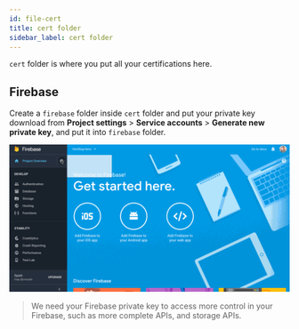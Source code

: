 ```yaml
---
id: file-cert
title: cert folder
sidebar_label: cert folder
---
```


`cert` folder is where you put all your certifications here.

## Firebase

Create a `firebase` folder inside `cert` folder and put your private key download from **Project settings** > **Service accounts** > **Generate new private key**, and put it into `firebase` folder.

![firebasesdk](/img/firebasesdk.gif)

> We need your Firebase private key to access more control in your Firebase, such as more complete APIs, and storage APIs.
